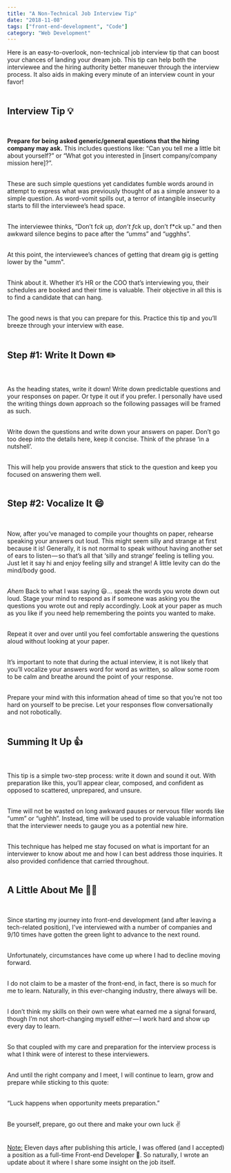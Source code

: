 ```yaml
---
title: "A Non-Technical Job Interview Tip"
date: "2018-11-08"
tags: ["front-end-development", "Code"]
category: "Web Development"
---
```


Here is an easy-to-overlook, non-technical job interview tip that can boost your chances of landing your dream job. This tip can help both the interviewee and the hiring authority better maneuver through the interview process. It also aids in making every minute of an interview count in your favor!
<br>
<br>

<h2>Interview Tip 💡</h2>
<br>

<b>Prepare for being asked generic/general questions that the hiring company may ask.</b> This includes questions like: “Can you tell me a little bit about yourself?” or “What got you interested in [insert company/company mission here]?”.
<br>
<br>

These are such simple questions yet candidates fumble words around in attempt to express what was previously thought of as a simple answer to a simple question. As word-vomit spills out, a terror of intangible insecurity starts to fill the interviewee’s head space.
<br>
<br>

The interviewee thinks, “Don’t f*ck up, don’t f*ck up, don’t f\*ck up.” and then awkward silence begins to pace after the “umms” and “ugghhs”.
<br>
<br>

At this point, the interviewee’s chances of getting that dream gig is getting lower by the "umm".
<br>
<br>

Think about it. Whether it’s HR or the COO that’s interviewing you, their schedules are booked and their time is valuable. Their objective in all this is to find a candidate that can hang.
<br>
<br>

The good news is that you can prepare for this. Practice this tip and you’ll breeze through your interview with ease.
<br>
<br>

<h2>Step #1: Write It Down ✏️</h2>
<br>

As the heading states, write it down! Write down predictable questions and your responses on paper. Or type it out if you prefer. I personally have used the writing things down approach so the following passages will be framed as such.
<br>
<br>

Write down the questions and write down your answers on paper. Don’t go too deep into the details here, keep it concise. Think of the phrase ‘in a nutshell’.
<br>
<br>

This will help you provide answers that stick to the question and keep you focused on answering them well.
<br>
<br>

<h2>Step #2: Vocalize It 😄</h2>
<br>

Now, after you’ve managed to compile your thoughts on paper, rehearse speaking your answers out loud. This might seem silly and strange at first because it is! Generally, it is not normal to speak without having another set of ears to listen — so that’s all that ‘silly and strange’ feeling is telling you. Just let it say hi and enjoy feeling silly and strange! A little levity can do the mind/body good.
<br>
<br>

_Ahem_ Back to what I was saying 😃… speak the words you wrote down out loud. Stage your mind to respond as if someone was asking you the questions you wrote out and reply accordingly. Look at your paper as much as you like if you need help remembering the points you wanted to make.
<br>
<br>

Repeat it over and over until you feel comfortable answering the questions aloud without looking at your paper.
<br>
<br>

It’s important to note that during the actual interview, it is not likely that you’ll vocalize your answers word for word as written, so allow some room to be calm and breathe around the point of your response.
<br>
<br>

Prepare your mind with this information ahead of time so that you’re not too hard on yourself to be precise. Let your responses flow conversationally and not robotically.
<br>
<br>

<h2>Summing It Up 👍</h2>
<br>

This tip is a simple two-step process: write it down and sound it out. With preparation like this, you’ll appear clear, composed, and confident as opposed to scattered, unprepared, and unsure.
<br>
<br>

Time will not be wasted on long awkward pauses or nervous filler words like “umm” or “ughhh”. Instead, time will be used to provide valuable information that the interviewer needs to gauge you as a potential new hire.
<br>
<br>

This technique has helped me stay focused on what is important for an interviewer to know about me and how I can best address those inquiries. It also provided confidence that carried throughout.
<br>
<br>

<h2>A Little About Me 👦🏻</h2>
<br>

Since starting my journey into front-end development (and after leaving a tech-related position), I’ve interviewed with a number of companies and 9/10 times have gotten the green light to advance to the next round.
<br>
<br>

Unfortunately, circumstances have come up where I had to decline moving forward.
<br>
<br>

I do not claim to be a master of the front-end, in fact, there is so much for me to learn. Naturally, in this ever-changing industry, there always will be.
<br>
<br>

I don’t think my skills on their own were what earned me a signal forward, though I’m not short-changing myself either — I work hard and show up every day to learn.
<br>
<br>

So that coupled with my care and preparation for the interview process is what I think were of interest to these interviewers.
<br>
<br>

And until the right company and I meet, I will continue to learn, grow and prepare while sticking to this quote:
<br>
<br>

“Luck happens when opportunity meets preparation.”
<br>
<br>

Be yourself, prepare, go out there and make your own luck ✌️
<br>
<br>

<u>Note:</u> Eleven days after publishing this article, I was offered (and I accepted) a position as a full-time Front-end Developer 🎉. So naturally, I wrote an update about it where I share some insight on the job itself.
